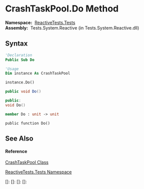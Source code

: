 # CrashTaskPool.Do Method

**Namespace:**  [ReactiveTests.Tests](ReactiveTests.Tests\ReactiveTests.Tests.md)  
**Assembly:**  Tests.System.Reactive (in Tests.System.Reactive.dll)

## Syntax

```vb
'Declaration
Public Sub Do
```

```vb
'Usage
Dim instance As CrashTaskPool

instance.Do()
```

```csharp
public void Do()
```

```c++
public:
void Do()
```

```fsharp
member Do : unit -> unit 
```

```jscript
public function Do()
```

## See Also

#### Reference

[CrashTaskPool Class](CrashTaskPool\CrashTaskPool.md)

[ReactiveTests.Tests Namespace](ReactiveTests.Tests\ReactiveTests.Tests.md)

[]: 
[]: 
[]: 
[]: 